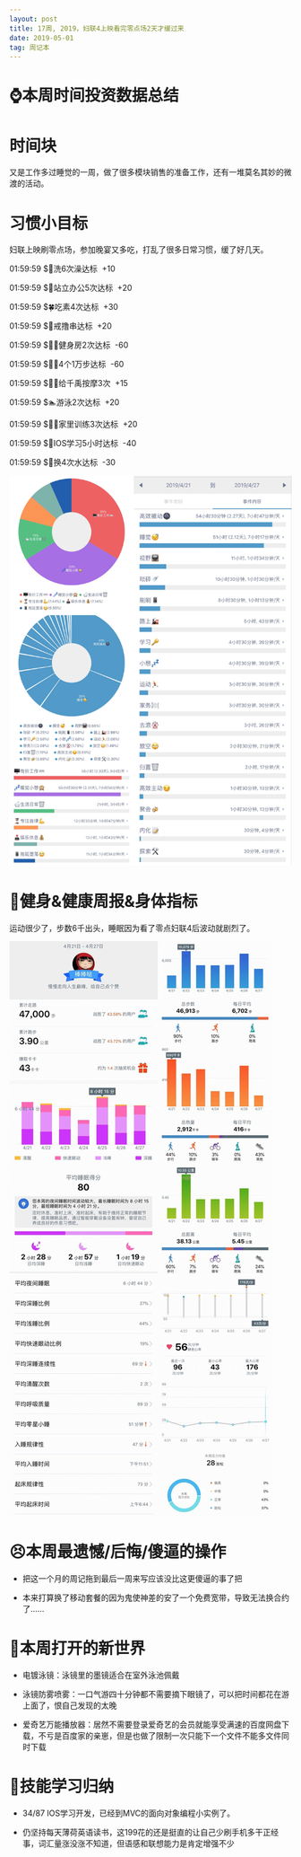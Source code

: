 ```yaml
---
layout: post
title: 17周, 2019，妇联4上映看完零点场2天才缓过来
date: 2019-05-01
tag: 周记本
---
```


# ⌚️本周时间投资数据总结

# 时间块

又是工作多过睡觉的一周，做了很多模块销售的准备工作，还有一堆莫名其妙的微渡的活动。

# 习惯小目标

妇联上映刷零点场，参加晚宴又多吃，打乱了很多日常习惯，缓了好几天。

01:59:59 $🛁洗6次澡达标  +10

01:59:59 $🐢站立办公5次达标  +20

01:59:59 $🍀吃素4次达标  +30

01:59:59 $🌚戒撸串达标  +20

01:59:59 $🏋️‍♂️健身房2次达标  -60

01:59:59 $🏄‍♀️4个1万步达标  -60

01:59:59 $🤽‍♀️给千禹按摩3次  +15

01:59:59 $🏊游泳2次达标  +20

01:59:59 $🤸‍♀️家里训练3次达标  +20

01:59:59 $🍎IOS学习5小时达标  -40

01:59:59 $🐢换4次水达标  -30

![时间块](/images/pic/week1917_1.png)

# 👊健身&健康周报&身体指标

运动很少了，步数6千出头，睡眠因为看了零点妇联4后波动就剧烈了。

![华为健康](/images/pic/week1917_2.png)


# 😣本周最遗憾/后悔/傻逼的操作

- 把这一个月的周记拖到最后一周来写应该没比这更傻逼的事了把

- 本来打算换了移动套餐的因为鬼使神差的安了一个免费宽带，导致无法换合约了……

# 🦖本周打开的新世界

- 电镀泳镜：泳镜里的墨镜适合在室外泳池佩戴

- 泳镜防雾喷雾：一口气游四十分钟都不需要摘下眼镜了，可以把时间都花在游上面了，恨自己发现的太晚

- 爱奇艺万能播放器：居然不需要登录爱奇艺的会员就能享受满速的百度网盘下载，不亏是百度家的亲崽，但是也做了限制一次只能下一个文件不能多文件同时下载

# 🔧技能学习归纳

- 34/87 IOS学习开发，已经到MVC的面向对象编程小实例了。

- 仍坚持每天薄荷英语读书，这199花的还是挺直的让自己少刷手机多干正经事，词汇量涨没涨不知道，但语感和联想能力是肯定增强不少
